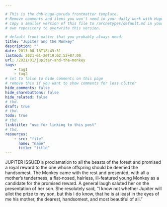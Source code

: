 ```yaml
---

# This is the dnb-hugo-garuda frontmatter template. 
# Remove comments and items you won't need in your daily work with Hugo.
# Copy a smaller version of this file to /archetypes/default.md in your
# own repository to overwrite this version.

# default front matter that you probably always need:
title: "Jupiter and the Monkey"
description: ""
date: 2013-08-18T18:43:31
lastmod: 2021-01-20T19:02:52+07:00
url: /2021/01/jupiter-and-the-monkey
tags:
    - tag1
    - tag2
# set to false to hide comments on this page
# remove this if you want to show comments for less clutter
hide_comments: false
hide_sharebuttons: false
hide_related: false
# tbd.
draft: true
# tbd.
todo: true
# tbd.
linktitle: "use for linking to this post"
# tbd.
resources:
    - src: "file"
      name: "name"
      title: "title"
---
```

JUPITER ISSUED a proclamation to all the beasts of the forest and promised a royal reward to the one whose offspring should be deemed the handsomest. The Monkey came with the rest and presented, with all a mother’s tenderness, a flat-nosed, hairless, ill-featured young Monkey as a candidate for the promised reward. A general laugh saluted her on the presentation of her son. She resolutely said, “I know not whether Jupiter will allot the prize to my son, but this I do know, that he is at least in the eyes of me his mother, the dearest, handsomest, and most beautiful of all.”


